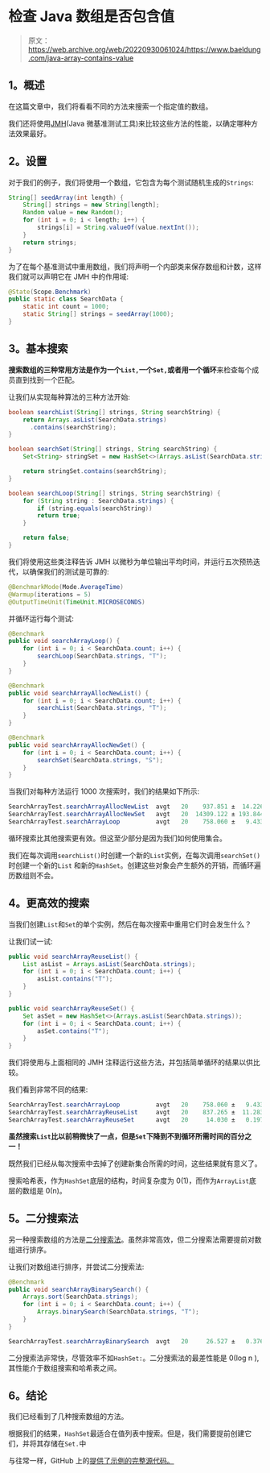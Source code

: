 # 检查 Java 数组是否包含值

> 原文：<https://web.archive.org/web/20220930061024/https://www.baeldung.com/java-array-contains-value>

## 1。概述

在这篇文章中，我们将看看不同的方法来搜索一个指定值的数组。

我们还将使用[JMH](/web/20221007030332/https://www.baeldung.com/java-microbenchmark-harness)(Java 微基准测试工具)来比较这些方法的性能，以确定哪种方法效果最好。

## 2。设置

对于我们的例子，我们将使用一个数组，它包含为每个测试随机生成的`Strings`:

```java
String[] seedArray(int length) {
    String[] strings = new String[length];
    Random value = new Random();
    for (int i = 0; i < length; i++) {
        strings[i] = String.valueOf(value.nextInt());
    }
    return strings;
}
```

为了在每个基准测试中重用数组，我们将声明一个内部类来保存数组和计数，这样我们就可以声明它在 JMH 中的作用域:

```java
@State(Scope.Benchmark)
public static class SearchData {
    static int count = 1000;
    static String[] strings = seedArray(1000);
} 
```

## 3。基本搜索

**搜索数组的三种常用方法是作为一个`List,`一个`Set,`或者用一个循环**来检查每个成员直到找到一个匹配。

让我们从实现每种算法的三种方法开始:

```java
boolean searchList(String[] strings, String searchString) {
    return Arrays.asList(SearchData.strings)
      .contains(searchString);
}

boolean searchSet(String[] strings, String searchString) {
    Set<String> stringSet = new HashSet<>(Arrays.asList(SearchData.strings));

    return stringSet.contains(searchString);
}

boolean searchLoop(String[] strings, String searchString) {
    for (String string : SearchData.strings) {
        if (string.equals(searchString))
        return true;
    }

    return false;
}
```

我们将使用这些类注释告诉 JMH 以微秒为单位输出平均时间，并运行五次预热迭代，以确保我们的测试是可靠的:

```java
@BenchmarkMode(Mode.AverageTime)
@Warmup(iterations = 5)
@OutputTimeUnit(TimeUnit.MICROSECONDS) 
```

并循环运行每个测试:

```java
@Benchmark
public void searchArrayLoop() {
    for (int i = 0; i < SearchData.count; i++) {
        searchLoop(SearchData.strings, "T");
    }
}

@Benchmark
public void searchArrayAllocNewList() {
    for (int i = 0; i < SearchData.count; i++) {
        searchList(SearchData.strings, "T");
    }
}

@Benchmark
public void searchArrayAllocNewSet() {
    for (int i = 0; i < SearchData.count; i++) {
        searchSet(SearchData.strings, "S");
    }
} 
```

当我们对每种方法运行 1000 次搜索时，我们的结果如下所示:

```java
SearchArrayTest.searchArrayAllocNewList  avgt   20    937.851 ±  14.226  us/op
SearchArrayTest.searchArrayAllocNewSet   avgt   20  14309.122 ± 193.844  us/op
SearchArrayTest.searchArrayLoop          avgt   20    758.060 ±   9.433  us/op 
```

循环搜索比其他搜索更有效。但这至少部分是因为我们如何使用集合。

我们在每次调用`searchList()`时创建一个新的`List`实例，在每次调用`searchSet()`时创建一个新的`List` 和新的`HashSet`。创建这些对象会产生额外的开销，而循环遍历数组则不会。

## 4。更高效的搜索

当我们创建`List`和`Set`的单个实例，然后在每次搜索中重用它们时会发生什么？

让我们试一试:

```java
public void searchArrayReuseList() {
    List asList = Arrays.asList(SearchData.strings);
    for (int i = 0; i < SearchData.count; i++) {
        asList.contains("T");
    }
}

public void searchArrayReuseSet() {
    Set asSet = new HashSet<>(Arrays.asList(SearchData.strings));
    for (int i = 0; i < SearchData.count; i++) {
        asSet.contains("T");
    }
} 
```

我们将使用与上面相同的 JMH 注释运行这些方法，并包括简单循环的结果以供比较。

我们看到非常不同的结果:

```java
SearchArrayTest.searchArrayLoop          avgt   20    758.060 ±   9.433  us/op
SearchArrayTest.searchArrayReuseList     avgt   20    837.265 ±  11.283  us/op
SearchArrayTest.searchArrayReuseSet      avgt   20     14.030 ±   0.197  us/op 
```

**虽然搜索`List`比以前稍微快了一点，但是`Set`下降到不到循环所需时间的百分之一！**

既然我们已经从每次搜索中去掉了创建新集合所需的时间，这些结果就有意义了。

搜索哈希表，作为`HashSet`底层的结构，时间复杂度为 0(1)，而作为`ArrayList`底层的数组是 0(n)。

## 5。二分搜索法

另一种搜索数组的方法是[二分搜索法](/web/20221007030332/https://www.baeldung.com/java-binary-search)。虽然非常高效，但二分搜索法需要提前对数组进行排序。

让我们对数组进行排序，并尝试二分搜索法:

```java
@Benchmark
public void searchArrayBinarySearch() {
    Arrays.sort(SearchData.strings);
    for (int i = 0; i < SearchData.count; i++) {
        Arrays.binarySearch(SearchData.strings, "T");
    }
} 
```

```java
SearchArrayTest.searchArrayBinarySearch  avgt   20     26.527 ±   0.376  us/op 
```

二分搜索法非常快，尽管效率不如`HashSet:`。二分搜索法的最差性能是 0(log n ),其性能介于数组搜索和哈希表之间。

## 6。结论

我们已经看到了几种搜索数组的方法。

根据我们的结果，`HashSet`最适合在值列表中搜索。但是，我们需要提前创建它们，并将其存储在`Set.`中

与往常一样，GitHub 上的[提供了示例的完整源代码。](https://web.archive.org/web/20221007030332/https://github.com/eugenp/tutorials/tree/master/core-java-modules/core-java-arrays-operations-basic)